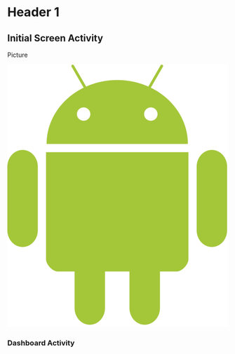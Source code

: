 # Header 1

## Initial Screen Activity

Picture 

![alt text](ReadmePic/Android_robot.png)

### Dashboard Activity

